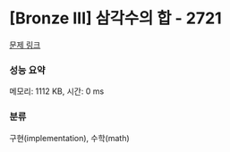 # [Bronze III] 삼각수의 합 - 2721 

[문제 링크](https://www.acmicpc.net/problem/2721) 

### 성능 요약

메모리: 1112 KB, 시간: 0 ms

### 분류

구현(implementation), 수학(math)

